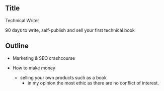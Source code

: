 
## Title

Technical Writer

90 days to write, self-publish and sell your first technical book



## Outline


- Marketing & SEO crashcourse

- How to make money
  - selling your own products such as a book
    - in my opinion the most ethic as there are no conflict of interest.
